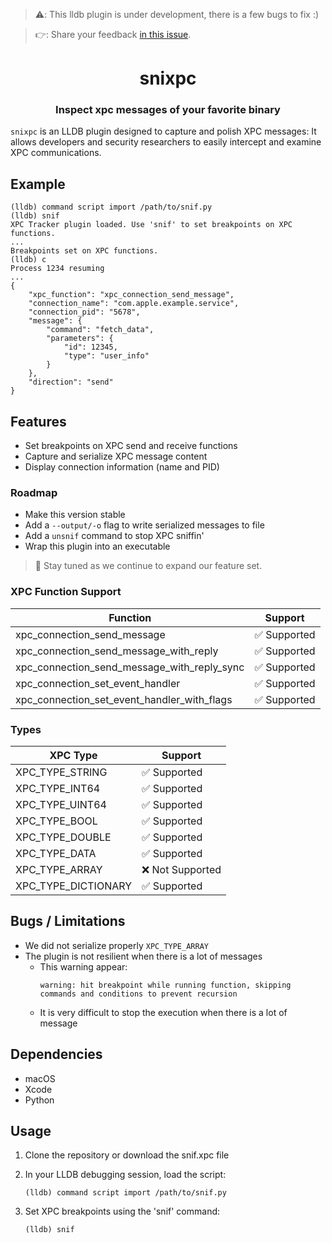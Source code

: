 > ⚠️: This lldb plugin is under development, there is a few bugs to fix :)

> 👉: Share your feedback [in this issue](https://github.com/tony-go/snixpc/issues/2).

<h1 align="center">snixpc</h1>
<h3 align="center">Inspect xpc messages of your favorite binary</h3>

`snixpc` is an LLDB plugin designed to capture and polish XPC messages: It allows developers 
and security researchers to easily intercept and examine XPC communications.

## Example

```text
(lldb) command script import /path/to/snif.py
(lldb) snif
XPC Tracker plugin loaded. Use 'snif' to set breakpoints on XPC functions.
...
Breakpoints set on XPC functions.
(lldb) c
Process 1234 resuming
...
{
    "xpc_function": "xpc_connection_send_message",
    "connection_name": "com.apple.example.service",
    "connection_pid": "5678",
    "message": {
        "command": "fetch_data",
        "parameters": {
            "id": 12345,
            "type": "user_info"
        }
    },
    "direction": "send"
}
```

## Features

- Set breakpoints on XPC send and receive functions
- Capture and serialize XPC message content
- Display connection information (name and PID)

### Roadmap

- Make this version stable
- Add a `--output/-o` flag to write serialized messages to file
- Add a `unsnif` command to stop XPC sniffin'
- Wrap this plugin into an executable

> 🤙 Stay tuned as we continue to expand our feature set.

### XPC Function Support

| Function                                    | Support    |
|---------------------------------------------|------------|
| xpc_connection_send_message                 | ✅ Supported |
| xpc_connection_send_message_with_reply      | ✅ Supported |
| xpc_connection_send_message_with_reply_sync | ✅ Supported |
| xpc_connection_set_event_handler            | ✅ Supported |
| xpc_connection_set_event_handler_with_flags | ✅ Supported |

### Types

| XPC Type            | Support          |
|---------------------|------------------|
| XPC_TYPE_STRING     | ✅ Supported     |
| XPC_TYPE_INT64      | ✅ Supported     |
| XPC_TYPE_UINT64     | ✅ Supported     |
| XPC_TYPE_BOOL       | ✅ Supported     |
| XPC_TYPE_DOUBLE     | ✅ Supported     |
| XPC_TYPE_DATA       | ✅ Supported     |
| XPC_TYPE_ARRAY      | ❌ Not Supported |
| XPC_TYPE_DICTIONARY | ✅ Supported     |


## Bugs / Limitations

- We did not serialize properly `XPC_TYPE_ARRAY`
- The plugin is not resilient when there is a lot of messages
  - This warning appear:
    ```
    warning: hit breakpoint while running function, skipping commands and conditions to prevent recursion
    ```
  - It is very difficult to stop the execution when there is a lot of message

## Dependencies

- macOS
- Xcode
- Python

## Usage


1. Clone the repository or download the snif.xpc file

2. In your LLDB debugging session, load the script:
   ```shell
   (lldb) command script import /path/to/snif.py
   ```

3. Set XPC breakpoints using the 'snif' command:
   ```shell
   (lldb) snif
   ```
